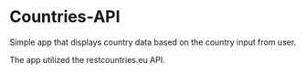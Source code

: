 # Countries-API
Simple app that displays country data based on the country input from user.

The app utilized the restcountries.eu API.
